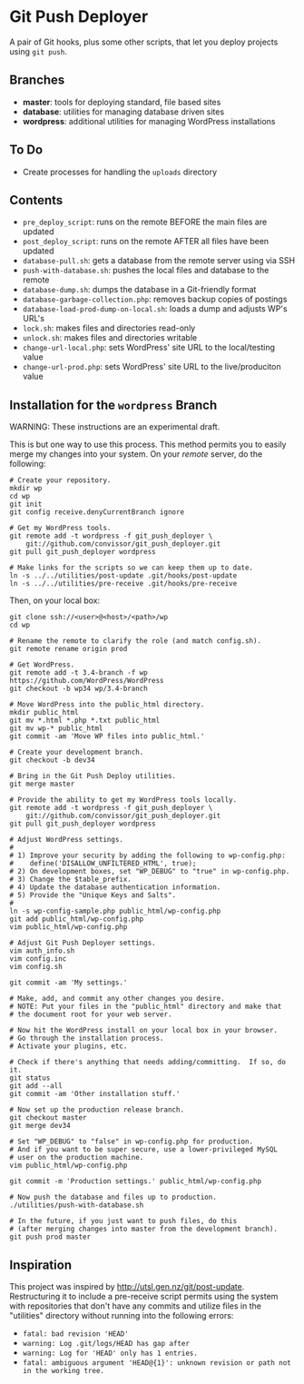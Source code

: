 Git Push Deployer
=================

A pair of Git hooks, plus some other scripts, that let you deploy
projects using `git push`.


Branches
--------
* __master__:  tools for deploying standard, file based sites
* __database__:  utilities for managing database driven sites
* __wordpress__:  additional utilities for managing WordPress installations


To Do
-----
* Create processes for handling the `uploads` directory


Contents
--------
* `pre_deploy_script`: runs on the remote BEFORE the main files are updated
* `post_deploy_script`: runs on the remote AFTER all files have been updated
* `database-pull.sh`:  gets a database from the remote server using via SSH
* `push-with-database.sh`:  pushes the local files and database to the remote
* `database-dump.sh`:  dumps the database in a Git-friendly format
* `database-garbage-collection.php`:  removes backup copies of postings
* `database-load-prod-dump-on-local.sh`:  loads a dump and adjusts WP's URL's
* `lock.sh`:  makes files and directories read-only
* `unlock.sh`:  makes files and directories writable
* `change-url-local.php`:  sets WordPress' site URL to the local/testing value
* `change-url-prod.php`:  sets WordPress' site URL to the live/produciton value


Installation for the `wordpress` Branch
---------------------------------------

WARNING: These instructions are an experimental draft.

This is but one way to use this process.  This method permits you to
easily merge my changes into your system.  On your _remote_ server, do the
following:

	# Create your repository.
	mkdir wp
	cd wp
	git init
	git config receive.denyCurrentBranch ignore

	# Get my WordPress tools.
	git remote add -t wordpress -f git_push_deployer \
		git://github.com/convissor/git_push_deployer.git
	git pull git_push_deployer wordpress

	# Make links for the scripts so we can keep them up to date.
	ln -s ../../utilities/post-update .git/hooks/post-update
	ln -s ../../utilities/pre-receive .git/hooks/pre-receive

Then, on your local box:

	git clone ssh://<user>@<host>/<path>/wp
	cd wp

	# Rename the remote to clarify the role (and match config.sh).
	git remote rename origin prod

	# Get WordPress.
	git remote add -t 3.4-branch -f wp https://github.com/WordPress/WordPress
	git checkout -b wp34 wp/3.4-branch

	# Move WordPress into the public_html directory.
	mkdir public_html
	git mv *.html *.php *.txt public_html
	git mv wp-* public_html
	git commit -am 'Move WP files into public_html.'

	# Create your development branch.
	git checkout -b dev34

	# Bring in the Git Push Deploy utilities.
	git merge master

	# Provide the ability to get my WordPress tools locally.
	git remote add -t wordpress -f git_push_deployer \
		git://github.com/convissor/git_push_deployer.git
	git pull git_push_deployer wordpress

	# Adjust WordPress settings.
	#
	# 1) Improve your security by adding the following to wp-config.php:
	#    define('DISALLOW_UNFILTERED_HTML', true);
	# 2) On development boxes, set "WP_DEBUG" to "true" in wp-config.php.
	# 3) Change the $table_prefix.
	# 4) Update the database authentication information.
	# 5) Provide the "Unique Keys and Salts".
	#
	ln -s wp-config-sample.php public_html/wp-config.php
	git add public_html/wp-config.php
	vim public_html/wp-config.php

	# Adjust Git Push Deployer settings.
	vim auth_info.sh
	vim config.inc
	vim config.sh

	git commit -am 'My settings.'

	# Make, add, and commit any other changes you desire.
	# NOTE: Put your files in the "public_html" directory and make that
	# the document root for your web server.

	# Now hit the WordPress install on your local box in your browser.
	# Go through the installation process.
	# Activate your plugins, etc.

	# Check if there's anything that needs adding/committing.  If so, do it.
	git status
	git add --all
	git commit -am 'Other installation stuff.'

	# Now set up the production release branch.
	git checkout master
	git merge dev34

	# Set "WP_DEBUG" to "false" in wp-config.php for production.
	# And if you want to be super secure, use a lower-privileged MySQL
	# user on the production machine.
	vim public_html/wp-config.php

	git commit -m 'Production settings.' public_html/wp-config.php

	# Now push the database and files up to production.
	./utilities/push-with-database.sh

	# In the future, if you just want to push files, do this
	# (after merging changes into master from the development branch).
	git push prod master


Inspiration
-----------
This project was inspired by http://utsl.gen.nz/git/post-update.
Restructuring it to include a pre-receive script permits using the system
with repositories that don't have any commits and utilize files in the
"utilities" directory without running into the following errors:
* `fatal: bad revision 'HEAD'`
* `warning: Log .git/logs/HEAD has gap after`
* `warning: Log for 'HEAD' only has 1 entries.`
* `fatal: ambiguous argument 'HEAD@{1}': unknown revision or path not in the working tree.`

